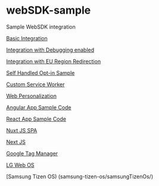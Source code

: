 # webSDK-sample
Sample WebSDK integration

[Basic Integration](index.html)

[Integration with Debugging enabled](debug.html)

[Integration with EU Region Redirection](eu-cluster.html)

[Self Handled Opt-in Sample](self-handled-push.html)

[Custom Service Worker](custom-serviceworker.html)

[Web Personalization](web-personalization.html)

[Angular App Sample Code](angular-sample/)

[React App Sample Code](react-sample/)

[Nuxt JS SPA](nuxt-spa/)

[Next JS](nextjs/)

[Google Tag Manager](google-tag-manager/)

[LG Web OS](lg-web-os/)

[Samsung Tizen OS) (samsung-tizen-os/samsungTizenOs/)
